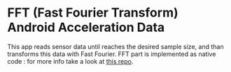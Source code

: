 # FFT (Fast Fourier Transform) Android Acceleration Data
This app reads sensor data until reaches the desired sample size, and than transforms this data with Fast Fourier.
FFT part is implemented as native code : for more info take a look at <a href="https://github.com/berndporr/kiss-fft">this repo</a>.